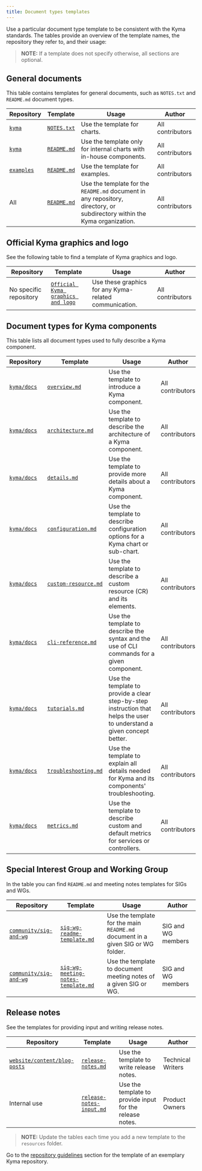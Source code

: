 ```yaml
---
title: Document types templates
---
```


Use a particular document type template to be consistent with the Kyma standards. The tables provide an overview of the template names, the repository they refer to, and their usage:

>**NOTE:** If a template does not specify otherwise, all sections are optional.

## General documents

This table contains templates for general documents, such as `NOTES.txt` and `README.md` document types.

| Repository | Template | Usage | Author |
|---|---|---|---|
| [`kyma`](https://github.com/kyma-project/kyma)| [`NOTES.txt`](https://github.com/kyma-project/community/blob/master/guidelines/templates/resources/NOTES.txt) | Use the template for charts. | All contributors |
| [`kyma`](https://github.com/kyma-project/kyma)| [`README.md`](https://github.com/kyma-project/community/blob/master/guidelines/templates/resources/chart_README.md) | Use the template only for internal charts with in-house components. | All contributors |
| [`examples`](https://github.com/kyma-project/examples) | [`README.md`](https://github.com/kyma-project/community/blob/master/guidelines/templates/resources/example_README.md) | Use the template for examples. | All contributors |
| All | [`README.md`](https://github.com/kyma-project/community/blob/master/guidelines/repository-guidelines/repository-template/README.md) | Use the template for the `README.md` document in any repository, directory, or subdirectory within the Kyma organization. | All contributors |

## Official Kyma graphics and logo

See the following table to find a template of Kyma graphics and logo.

| Repository | Template | Usage | Author |
|---|---|---|---|
| No specific repository | [`Official Kyma graphics and logo`](https://github.com/kyma-project/community/blob/master/guidelines/templates/resources/assets) | Use these graphics for any Kyma-related communication. | All contributors |

## Document types for Kyma components

This table lists all document types used to fully describe a Kyma component.

| Repository | Template | Usage | Author |
|---|---|---|---|
| [`kyma/docs`](https://github.com/kyma-project/kyma/tree/master/docs) | [`overview.md`](https://github.com/kyma-project/community/blob/master/guidelines/templates/resources/overview.md) | Use the template to introduce a Kyma component. | All contributors |
| [`kyma/docs`](https://github.com/kyma-project/kyma/tree/master/docs) | [`architecture.md`](https://github.com/kyma-project/community/blob/master/guidelines/templates/resources/architecture.md) | Use the template to describe the architecture of a Kyma component. | All contributors |
| [`kyma/docs`](https://github.com/kyma-project/kyma/tree/master/docs) | [`details.md`](https://github.com/kyma-project/community/blob/master/guidelines/templates/resources/details.md) | Use the template to provide more details about a Kyma component. | All contributors |
| [`kyma/docs`](https://github.com/kyma-project/kyma/tree/master/docs) | [`configuration.md`](https://github.com/kyma-project/community/blob/master/guidelines/templates/resources/configuration.md) | Use the template to describe configuration options for a Kyma chart or sub-chart. | All contributors |
| [`kyma/docs`](https://github.com/kyma-project/kyma/tree/master/docs) | [`custom-resource.md`](https://github.com/kyma-project/community/blob/master/guidelines/templates/resources/custom-resource.md) | Use the template to describe a custom resource (CR) and its elements. | All contributors |
| [`kyma/docs`](https://github.com/kyma-project/kyma/tree/master/docs) | [`cli-reference.md`](https://github.com/kyma-project/community/blob/master/guidelines/templates/resources/cli-reference.md) | Use the template to describe the syntax and the use of CLI commands for a given component. | All contributors |
| [`kyma/docs`](https://github.com/kyma-project/kyma/tree/master/docs) | [`tutorials.md`](https://github.com/kyma-project/community/blob/master/guidelines/templates/resources/tutorials.md) | Use the template to provide a clear step-by-step instruction that helps the user to understand a given concept better. | All contributors |
| [`kyma/docs`](https://github.com/kyma-project/kyma/tree/master/docs) | [`troubleshooting.md`](https://github.com/kyma-project/community/blob/master/guidelines/templates/resources/troubleshooting.md) | Use the template to explain all details needed for Kyma and its components' troubleshooting. | All contributors |
| [`kyma/docs`](https://github.com/kyma-project/kyma/tree/master/docs) | [`metrics.md`](https://github.com/kyma-project/community/blob/master/guidelines/templates/resources/metrics.md) | Use the template to describe custom and default metrics for services or controllers. | All contributors |

## Special Interest Group and Working Group

In the table you can find `README.md` and meeting notes templates for SIGs and WGs.

| Repository | Template | Usage | Author |
|---|---|---|---|
| [`community/sig-and-wg`](https://github.com/kyma-project/community/tree/master/sig-and-wg) | [`sig-wg-readme-template.md`](https://github.com/kyma-project/community/blob/master/guidelines/templates/resources/sig-wg-readme-template.md) | Use the template for the main `README.md` document in a given SIG or WG folder. | SIG and WG members |
| [`community/sig-and-wg`](https://github.com/kyma-project/community/tree/master/sig-and-wg) | [`sig-wg-meeting-notes-template.md`](https://github.com/kyma-project/community/blob/master/guidelines/templates/resources/sig-wg-meeting-notes-template.md) | Use the template to document meeting notes of a given SIG or WG. | SIG and WG members |

## Release notes

See the templates for providing input and writing release notes.

| Repository | Template | Usage | Author |
|---|---|---|---|
| [`website/content/blog-posts`](https://github.com/kyma-project/website/tree/master/content/blog-posts) | [`release-notes.md`](https://github.com/kyma-project/community/blob/master/guidelines/templates/resources/release-notes.md) | Use the template to write release notes. | Technical Writers |
| Internal use | [`release-notes-input.md`](https://github.com/kyma-project/community/blob/master/guidelines/templates/resources/release-notes-input.md) | Use the template to provide input for the release notes. | Product Owners |

>**NOTE:** Update the tables each time you add a new template to the `resources` folder.

Go to the [repository guidelines](https://github.com/kyma-project/community/blob/master/guidelines/repository-guidelines/repository-template) section for the template of an exemplary Kyma repository.
